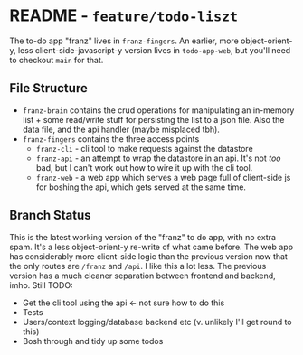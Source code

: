 # README - `feature/todo-liszt`

The to-do app "franz" lives in `franz-fingers`. An earlier, more object-orient-y, less client-side-javascript-y version lives in `todo-app-web`, but you'll need to checkout `main` for that.

## File Structure
- `franz-brain` contains the crud operations for manipulating an in-memory list + some read/write stuff for persisting the list to a json file.
Also the data file, and the api handler (maybe misplaced tbh).
- `franz-fingers` contains the three access points
  - `franz-cli` - cli tool to make requests against the datastore
  - `franz-api` - an attempt to wrap the datastore in an api. It's not _too_ bad, but I can't work out how to wire it up with the cli tool.
  - `franz-web` - a web app which serves a web page full of client-side js for boshing the api, which gets served at the same time. 

## Branch Status

This is the latest working version of the "franz" to do app, with no extra spam. It's a less object-orient-y re-write of what came before.
The web app has considerably more client-side logic than the previous version now that the only routes are `/franz` and `/api`.
I like this a lot less. The previous version has a much cleaner separation between frontend and backend, imho.
Still TODO:
   * Get the cli tool using the api <- not sure how to do this
   * Tests
   * Users/context logging/database backend etc (v. unlikely I'll get round to this)
   * Bosh through and tidy up some todos